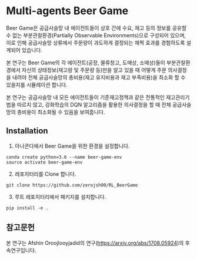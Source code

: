 # Multi-agents Beer Game
Beer Game은 공급사슬망 내 에이전트들이 상호 간에 수요, 재고 등의 정보를 공유할 수 없는 부분관찰환경(Partially Observable Environments)으로 구성되어 있으며, 이로 인해 공급사슬망 상류에서 주문량이 과도하게 결정되는 채찍 효과를 경험하도록 설계되어 있습니다. 

본 연구는 Beer Game의 각 에이전트(공장, 물류창고, 도매상, 소매상)들이 부분관찰환경에서 자신의 상태정보(재고량 및 주문량 등)만을 알고 있을 때 어떻게 주문 의사결정을 내려야 전체 공급사슬망의 총비용(재고 유지비용과 재고 부족비용)을 최소화 할 수 있을지를 시뮬레이션 합니다.

본 연구는 공급사슬망 내 모든 에이전트들이 기준재고정책과 같은 전통적인 재고관리기법을 따르지 않고, 강화학습의 DQN 알고리즘을 활용한 의사결정을 할 때 전체 공급사슬망의 총비용이 최소화될 수 있음을 보여줍니다.

## Installation

1. 아나콘다에서 Beer Game을 위한 환경을 설정합니다.
```
conda create python=3.6 --name beer-game-env
source activate beer-game-env
```

2. 레포지터리를 Clone 합니다.
```
git clone https://github.com/zerojsh00/RL_BeerGame
```

3. 루트 레포지터리에서 패키지를 설치합니다.
```
pip install -e .
```

## 참고문헌 
본 연구는 Afshin Oroojlooyjadid의 연구(https://arxiv.org/abs/1708.05924)의 후속연구입니다.
